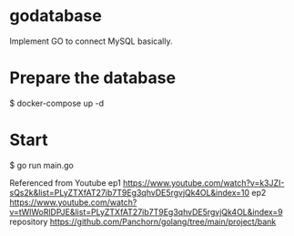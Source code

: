 # godatabase
Implement GO to connect MySQL basically.

# Prepare the database
$ docker-compose up -d

# Start
$ go run main.go

Referenced from Youtube 
ep1 https://www.youtube.com/watch?v=k3JZI-sQs2k&list=PLyZTXfAT27ib7T9Eg3qhvDE5rgvjQk4OL&index=10
ep2 https://www.youtube.com/watch?v=tWlWoRlDPJE&list=PLyZTXfAT27ib7T9Eg3qhvDE5rgvjQk4OL&index=9
repository https://github.com/Panchorn/golang/tree/main/project/bank
